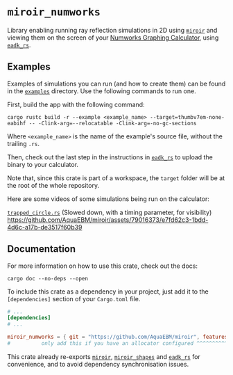 # `miroir_numworks`

Library enabling running ray reflection simulations in 2D using [`miroir`](../miroir_core) and viewing them on the screen of your [Numworks Graphing Calculator](https://www.numworks.com/), using [`eadk_rs`](https://github.com/AquaEBM/eadk_rs).

## Examples

Examples of simulations you can run (and how to create them) can be found in the [`examples`](examples) directory. Use the following commands to run one.

First, build the app with the following command:

```shell
cargo rustc build -r --example <example_name> --target=thumbv7em-none-eabihf -- -Clink-arg=--relocatable -Clink-arg=-no-gc-sections
```

Where `<example_name>` is the name of the example's source file, without the trailing `.rs`.

Then, check out the last step in the instructions in [`eadk_rs`](https://github.com/AquaEBM/eadk_rs) to upload the binary to your calculator.

Note that, since this crate is part of a workspace, the `target` folder will be at the root of the whole repository.

Here are some videos of some simulations being run on the calculator:

[`trapped_circle.rs`](examples/trapped_circle.rs) (Slowed down, with a timing parameter, for visibility)
https://github.com/AquaEBM/miroir/assets/79016373/e7fd62c3-1bdd-4d6c-a17b-de3517f60b39

## Documentation

For more information on how to use this crate, check out the docs:

```shell
cargo doc --no-deps --open
```

To include this crate as a dependency in your project, just add it to the `[dependencies]` section of your `Cargo.toml` file.

```toml
# ...
[dependencies]
# ...

miroir_numworks = { git = "https://github.com/AquaEBM/miroir", features = ["alloc"] }
#          only add this if you have an allocator configured ^^^^^^^^^^^^^^^^^^^^^^
```

This crate already re-exports [`miroir`](../miroir_core), [`miroir_shapes`](../miroir_shapes) and [`eadk_rs`](https://github.com/AquaEBM/eadk_rs) for convenience, and to avoid dependency synchronisation issues.
